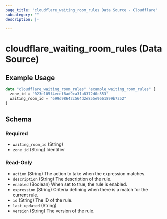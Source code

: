 ```yaml
---
page_title: "cloudflare_waiting_room_rules Data Source - Cloudflare"
subcategory: ""
description: |-
  
---
```


# cloudflare_waiting_room_rules (Data Source)



## Example Usage

```terraform
data "cloudflare_waiting_room_rules" "example_waiting_room_rules" {
  zone_id = "023e105f4ecef8ad9ca31a8372d0c353"
  waiting_room_id = "699d98642c564d2e855e9661899b7252"
}
```

<!-- schema generated by tfplugindocs -->
## Schema

### Required

- `waiting_room_id` (String)
- `zone_id` (String) Identifier

### Read-Only

- `action` (String) The action to take when the expression matches.
- `description` (String) The description of the rule.
- `enabled` (Boolean) When set to true, the rule is enabled.
- `expression` (String) Criteria defining when there is a match for the current rule.
- `id` (String) The ID of the rule.
- `last_updated` (String)
- `version` (String) The version of the rule.


